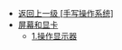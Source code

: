 - [返回上一级 [手写操作系统]](/项目/手写操作系统/)
- [屏幕和显卡](/项目/手写操作系统/屏幕和显卡/)
  - [1.操作显示器](/项目/手写操作系统/屏幕和显卡/1.操作显示器.md)
